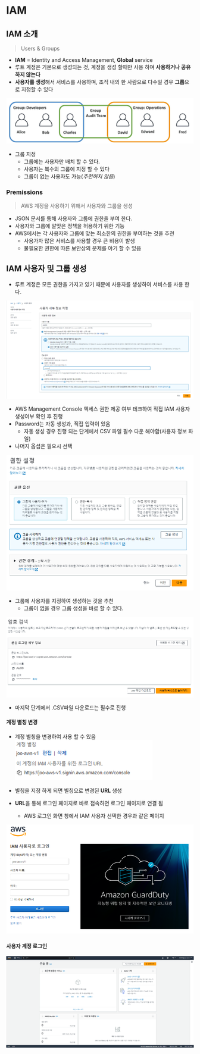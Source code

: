 # IAM

## IAM 소개

> Users & Groups

- **IAM** = Identity and Access Management, **Global** service
- 루트 계정은 기본으로 생성되는 것, 계정을 생성 할때만 사용 하며 **사용하거나 공유 하지 않는다**
- **사용자를 생성**해서 서비스를 사용하며, 조직 내의 한 사람으로 다수일 경우 **그룹**으로 지정할 수 있다

![image-20230317111509680](assets/image-20230317111509680-1679022809497-1.png)

- 그룹 지정
  - 그룹에는 사용자만 배치 할 수 있다.
  - 사용자는 복수의 그룹에 지정 할 수 있다
  - 그룹이 없는 사용자도 가능(*추천하지 않음*)



### Premissions

> AWS 계정을 사용하기 위해서 사용자와 그룹을 생성

- JSON 문서를 통해 사용자와 그룹에 권한을 부여 한다.
- 사용자와 그룹에 알맞은 정책을 허용하기 위한 기능
- AWS에서는 각 사용자와 그룹에 맞는 최소한의 권한을 부여하는 것을 추천
  - 사용가자 많은 서비스를 사용할 경우 큰 비용이 발생
  - 불필요한 권한에 따른 보안상의 문제를 야기 할 수 있음



## IAM 사용자 및 그룹 생성

- 루트 계정은 모든 권한을 가지고 있기 때문에 사용자를 생성하여 서비스를 사용 한다.

  

![image-20230317114855008](assets/image-20230317114855008.png)

- AWS Management Console 엑세스 권한 제공 여부 테크하여 직접 IAM 사용자 생성여부 확인 후 진행
- Password는 자동 생성과, 직접 입력이 있음
  - 자동 생성 경우 진행 되는 단계에서 CSV 파일 필수 다운 해야함(사용자 정보 파일)
- 나머지 옵셥은 필요시 선택



![image-20230317115250357](assets/image-20230317115250357.png)

- 그룹에 사용자를 지정하여 생성하는 것을 추천
  - 그룹이 없을 경우 그룹 생성을 바로 할 수 있다.



![image-20230317115540362](assets/image-20230317115540362.png)

- 마지막 단계에서 .CSV파일 다운로드는 필수로 진행



#### 계정 별칭 변경

- 계정 별칭을 변경하여 사용 할 수 있음
  ![image-20230317120409401](assets/image-20230317120409401.png)

- 별칭을 지정 하게 되면 별칭으로 변경된 **URL** 생성
- **URL**을 통해 로그인 페이지로 바로 접속하면 로그인 페이지로 연결 됨
  - AWS 로그인 화면 창에서 IAM 사용자 선택한 경우과 같은 페이지

![image-20230317120724567](assets/image-20230317120724567.png)



#### 사용자 계정 로그인

![image-20230317120832543](assets/image-20230317120832543.png)